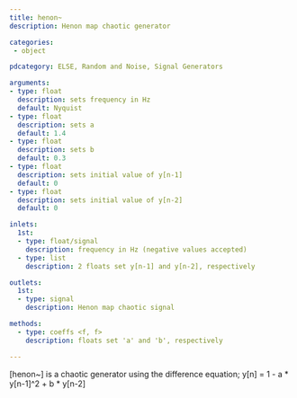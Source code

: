 ```yaml
---
title: henon~
description: Henon map chaotic generator

categories:
 - object

pdcategory: ELSE, Random and Noise, Signal Generators

arguments:
- type: float
  description: sets frequency in Hz
  default: Nyquist
- type: float
  description: sets a
  default: 1.4
- type: float
  description: sets b
  default: 0.3
- type: float
  description: sets initial value of y[n-1]
  default: 0
- type: float
  description: sets initial value of y[n-2]
  default: 0

inlets:
  1st:
  - type: float/signal
    description: frequency in Hz (negative values accepted)
  - type: list
    description: 2 floats set y[n-1] and y[n-2], respectively

outlets:
  1st:
  - type: signal
    description: Henon map chaotic signal

methods:
  - type: coeffs <f, f>
    description: floats set 'a' and 'b', respectively

---
```


[henon~] is a chaotic generator using the difference equation;
y[n] = 1 - a * y[n-1]^2 + b * y[n-2]

